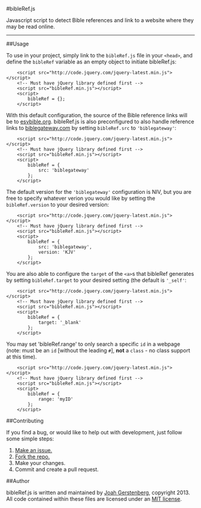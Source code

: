 #bibleRef.js

Javascript script to detect Bible references and link to a website where they may be read online.

---

##Usage

To use in your project, simply link to the `bibleRef.js` file in your `<head>`, and define the `bibleRef` variable as an empty object to initiate bibleRef.js:

```
	<script src="http://code.jquery.com/jquery-latest.min.js"></script> 
	<!-- Must have jQuery library defined first -->
	<script src="bibleRef.min.js"></script>
	<script>
		bibleRef = {};
	</script>
```

With this default configuration, the source of the Bible reference links will be to [esvbible.org](http://www.esvbible.org/). bibleRef.js is also preconfigured to also handle reference links to [biblegateway.com](http://www.biblegateway.com/) by setting `bibleRef.src` to `'biblegateway'`:

```
	<script src="http://code.jquery.com/jquery-latest.min.js"></script> 
	<!-- Must have jQuery library defined first -->
	<script src="bibleRef.min.js"></script>
	<script>
		bibleRef = {
			src: 'biblegateway'
		};
	</script>
```

The default version for the `'biblegateway'` configuration is NIV, but you are free to specify whatever verion you would like by setting the `bibleRef.version` to your desired version:

```
	<script src="http://code.jquery.com/jquery-latest.min.js"></script> 
	<!-- Must have jQuery library defined first -->
	<script src="bibleRef.min.js"></script>
	<script>
		bibleRef = {
			src: 'biblegateway',
			version: 'KJV'
		};
	</script>
```

You are also able to configure the `target` of the `<a>`s that bibleRef generates by setting `bibleRef.target` to your desired setting (the default is `'_self'`:

```
	<script src="http://code.jquery.com/jquery-latest.min.js"></script> 
	<!-- Must have jQuery library defined first -->
	<script src="bibleRef.min.js"></script>
	<script>
		bibleRef = {
			target: '_blank'
		};
	</script>
```

You may set 'bibleRef.range' to only search a specific `id` in a webpage (note: must be an `id` [without the leading `#`], **not** a `class` - no class support at this time).

```
	<script src="http://code.jquery.com/jquery-latest.min.js"></script> 
	<!-- Must have jQuery library defined first -->
	<script src="bibleRef.min.js"></script>
	<script>
		bibleRef = {
			range: 'myID'
		};
	</script>
```

##Contributing

If you find a bug, or would like to help out with development, just follow some simple steps:

  1. [Make an issue.](https://github.com/JoahG/bibleRef.js/issues/new)
  2. [Fork the repo.](https://github.com/JoahG/bibleRef.js/fork)
  3. Make your changes.
  4. Commit and create a pull request.

##Author

bibleRef.js is written and maintained by [Joah Gerstenberg](http://www.joahg.com), copyright 2013. All code contained within these files are licensed under an [MIT license](https://github.com/JoahG/bibleRef.js/blob/master/MIT-LICENSE).